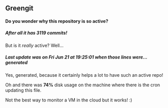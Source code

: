 ## Greengit

#### Do you wonder why this repository is so active?

##### After all it has 3119 commits!

But is it *really* active? Well...

##### Last update was on Fri Jun 21 at 19:25:01 when those lines were... generated

Yes, generated, because it certainly helps a lot to have such an active repo!

Oh and there was **74%** disk usage on the machine
where there is the cron updating this file.

Not the best way to monitor a VM in the cloud but it works! :)
